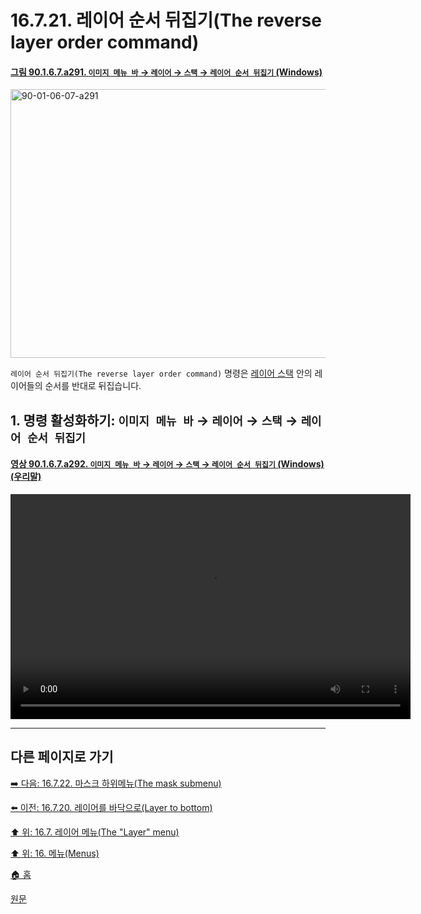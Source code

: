 # 16.7.21. 레이어 순서 뒤집기(The reverse layer order command)

<a id="90-01-06-07-a291"></a>

#### [그림 90.1.6.7.a291. `이미지 메뉴 바` → `레이어` → `스택` → `레이어 순서 뒤집기` (Windows)](./90-01-06-07-stack.md#90-01-06-07-a291)
<img width="719" height="430" alt="90-01-06-07-a291" src="https://github.com/user-attachments/assets/c93a6b4c-1927-4e0d-8da0-80889a2285e5" />

`레이어 순서 뒤집기(The reverse layer order command)` 명령은 [레이어 스택](./19-glossaryx-layer_stack.md) 안의 레이어들의 순서를 반대로 뒤집습니다.

<a id="16-07-21-s1"></a>

## 1. 명령 활성화하기: `이미지 메뉴 바` → `레이어` → `스택` → `레이어 순서 뒤집기`

<a id="90-01-06-07-a292"></a>

#### [영상 90.1.6.7.a292. `이미지 메뉴 바` → `레이어` → `스택` → `레이어 순서 뒤집기` (Windows) (우리말)](./90-01-06-07-stack.md#90-01-06-07-a292)
<video controls="controls" width="640" height="360" src="https://github.com/user-attachments/assets/cdad605a-67ae-4e47-9d3d-ae3408f22208"></video>

***

## 다른 페이지로 가기

[➡️ 다음: 16.7.22. 마스크 하위메뉴(The mask submenu)](./16-07-22-the-mask-submenu.md)

[⬅️ 이전: 16.7.20. 레이어를 바닥으로(Layer to bottom)](./16-07-20-layer-to-bottom.md)

[⬆️ 위: 16.7. 레이어 메뉴(The "Layer" menu)](./16-07-00-the-layer-menu.md)

[⬆️ 위: 16. 메뉴(Menus)](./16-00-menus.md)

[🏠 홈](./00-home.md)

[원문](https://docs.gimp.org/2.10/ko/script-fu-reverse-layers.html)